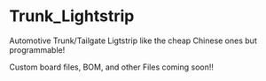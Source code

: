 # Trunk_Lightstrip
Automotive Trunk/Tailgate Ligtstrip like the cheap Chinese ones but programmable!

Custom board files, BOM, and other Files coming soon!!
